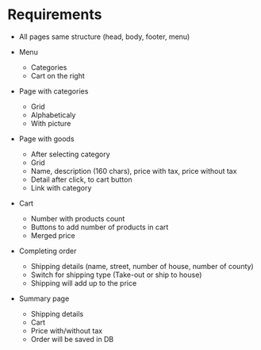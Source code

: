 # Requirements
- All pages same structure (head, body, footer, menu)
- Menu
    - Categories
    - Cart on the right

- Page with categories
    - Grid
    - Alphabeticaly
    - With picture

- Page with goods
    - After selecting category
    - Grid
    - Name, description (160 chars), price with tax, price without tax
    - Detail after click, to cart button
    - Link with category

- Cart
    - Number with products count
    - Buttons to add number of products in cart
    - Merged price

- Completing order
    - Shipping details (name, street, number of house, number of county)
    - Switch for shipping type (Take-out or ship to house)
    - Shipping will add up to the price

- Summary page
    - Shipping details
    - Cart
    - Price with/without tax
    - Order will be saved in DB